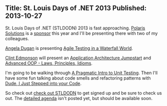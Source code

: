 Title: St. Louis Days of .NET 2013
Published: 2013-10-27
---
<p>St. Louis Days of .NET (STLDODN) 2013 is fast approaching. <a href="http://polarissolutions.com">Polaris Solutions</a> is a <a href="">sponsor</a> this year and I'll be presenting there with two of my colleagues.</p>

<p><a href="http://www.tfswhisperer.com/">Angela Dugan</a> is presenting <a href="http://www.stldodn.com/2013/presentation-agile-testing-in-a-waterfall-world">Agile Testing in a Waterfall World</a>.</p>

<p><a href="http://www.notsotrivial.net/">Clint Edmonson</a> will present an <a href="http://www.stldodn.com/2013/application-architecture-jumpstart">Application Architecture Jumpstart</a> and <a href="http://www.stldodn.com/2013/advanced-oop---laws-principles-idioms">Advanced OOP - Laws, Principles, Idioms</a>.</p>

<p>I'm going to be walking through <a href="http://www.stldodn.com/2013/a-pragmatic-intro-to-unit-testing">A Pragmatic Intro to Unit Testing</a>. Then I'll have some fun talking about code smells and refactoring patterns with  <a href="http://www.stldodn.com/2013/dude-i-just-stepped-into-your-code">Dude, I Just Stepped into your Code</a>.</p>

<p>So check out <a href="http://www.stldodn.com/2013/what-is-the-day-of-.net">check out STLDODN</a> to get signed up and be sure to check us out. The <a href="http://www.stldodn.com/2013/agenda">detailed agenda</a> isn't posted yet, but should be available soon.</p>